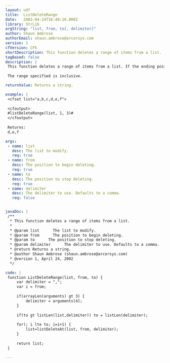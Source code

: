 ```yaml
---
layout: udf
title:  ListDeleteRange
date:   2002-04-24T16:48:16.000Z
library: StrLib
argString: "list, from, to[, delimiter]"
author: Shaun Ambrose
authorEmail: shaun.ambrose@arcorsys.com
version: 1
cfVersion: CF5
shortDescription: This function deletes a range of items from a list.
tagBased: false
description: |
 This function deletes a range of items from a list. If the ending position is greater than the length of the list, every item from the starting position until the end of the list is deleted.
 
 The range specified is inclusive.

returnValue: Returns a string.

example: |
 <cfset list="a,b,c,d,e,f">
 
 <cfoutput>
 #listDeleteRange(list, 1, 3)#
 </cfoutput>
 
 Returns:
 d,e,f

args:
 - name: list
   desc: The list to modify.
   req: true
 - name: from
   desc: The position to begin deleting.
   req: true
 - name: to
   desc: The position to stop deleting. 
   req: true
 - name: delimiter
   desc: The delimiter to use. Defaults to a comma.
   req: false


javaDoc: |
 /**
  * This function deletes a range of items from a list.
  * 
  * @param list      The list to modify. 
  * @param from      The position to begin deleting. 
  * @param to      The position to stop deleting.  
  * @param delimiter      The delimiter to use. Defaults to a comma. 
  * @return Returns a string. 
  * @author Shaun Ambrose (shaun.ambrose@arcorsys.com) 
  * @version 1, April 24, 2002 
  */

code: |
 function ListDeleteRange(list, from, to) {
     var delimiter = ",";
     var i = from;
         
     if(arrayLen(arguments) gt 3) {
         delimiter = arguments[4];
     }
     
     if(to gt listLen(list,delimiter)) to = listLen(delimiter);
     
     for(; i lte to; i=i+1) {    
         list=listDeleteAt(list, from, delimiter);
     }
 
     return list;
 }

---
```


